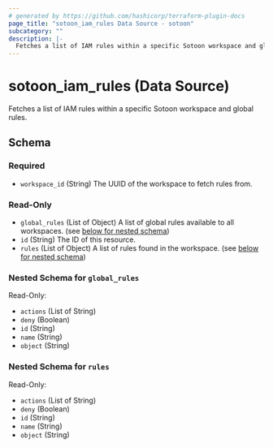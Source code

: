 ```yaml
---
# generated by https://github.com/hashicorp/terraform-plugin-docs
page_title: "sotoon_iam_rules Data Source - sotoon"
subcategory: ""
description: |-
  Fetches a list of IAM rules within a specific Sotoon workspace and global rules.
---
```


# sotoon_iam_rules (Data Source)

Fetches a list of IAM rules within a specific Sotoon workspace and global rules.



<!-- schema generated by tfplugindocs -->
## Schema

### Required

- `workspace_id` (String) The UUID of the workspace to fetch rules from.

### Read-Only

- `global_rules` (List of Object) A list of global rules available to all workspaces. (see [below for nested schema](#nestedatt--global_rules))
- `id` (String) The ID of this resource.
- `rules` (List of Object) A list of rules found in the workspace. (see [below for nested schema](#nestedatt--rules))

<a id="nestedatt--global_rules"></a>
### Nested Schema for `global_rules`

Read-Only:

- `actions` (List of String)
- `deny` (Boolean)
- `id` (String)
- `name` (String)
- `object` (String)


<a id="nestedatt--rules"></a>
### Nested Schema for `rules`

Read-Only:

- `actions` (List of String)
- `deny` (Boolean)
- `id` (String)
- `name` (String)
- `object` (String)
